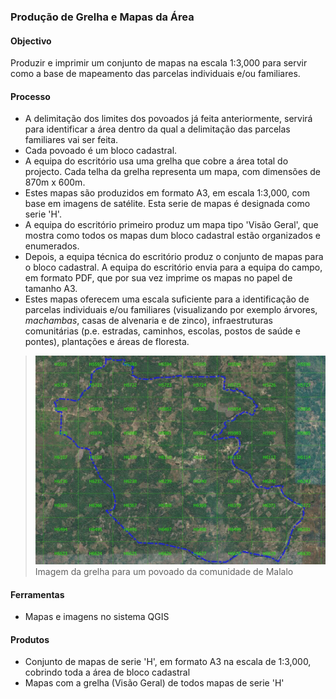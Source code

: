 ### Produção de Grelha e Mapas da Área

#### **Objectivo**

Produzir e imprimir um conjunto de mapas na escala 1:3,000 para servir como a base de mapeamento das parcelas individuais e/ou familiares.

#### Processo

* A delimitação dos limites dos povoados já feita anteriormente, servirá para identificar a área dentro da qual a delimitação das parcelas familiares vai ser feita. 
* Cada povoado é um bloco cadastral.
* A equipa do escritório usa uma grelha que cobre a área total do projecto. Cada telha da grelha representa um mapa, com dimensões de 870m x 600m. 
* Estes mapas são produzidos em formato A3, em escala 1:3,000, com base em imagens de satélite. Esta serie de mapas é designada como serie 'H'.
* A equipa do escritório primeiro produz um mapa tipo 'Visão Geral', que mostra como todos os mapas dum bloco cadastral estão organizados e enumerados.
* Depois, a equipa técnica do escritório produz o conjunto de mapas para o bloco cadastral. A equipa do escritório envia para a equipa do campo, em formato PDF, que por sua vez imprime os mapas no papel de tamanho A3.
* Estes mapas oferecem uma escala suficiente para a identificação de parcelas individuais e/ou familiares \(visualizando por exemplo árvores, _machambas_, casas de alvenaria e de zinco\), infraestruturas comunitárias \(p.e. estradas, caminhos, escolas, postos de saúde e pontes\), plantações e áreas de floresta.

> ![](/assets/grid.JPG)Imagem da grelha para um povoado da comunidade de Malalo

#### **Ferramentas**

* Mapas e imagens no sistema QGIS

#### **Produtos**

* Conjunto de mapas de serie 'H', em formato A3 na escala de 1:3,000, cobrindo toda a área de bloco cadastral
* Mapas com a grelha \(Visão Geral\) de todos mapas de serie 'H'



